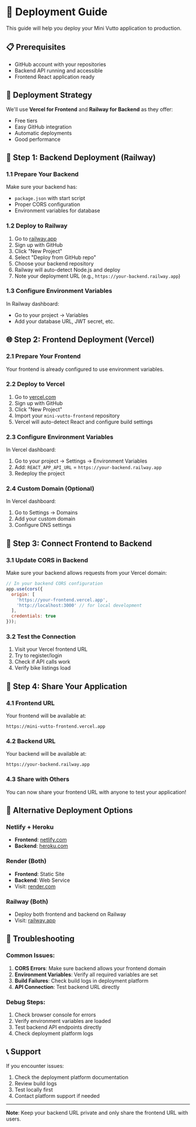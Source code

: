 # 🚀 Deployment Guide

This guide will help you deploy your Mini Vutto application to production.

## 📋 Prerequisites

- GitHub account with your repositories
- Backend API running and accessible
- Frontend React application ready

## 🎯 Deployment Strategy

We'll use **Vercel for Frontend** and **Railway for Backend** as they offer:
- Free tiers
- Easy GitHub integration
- Automatic deployments
- Good performance

## 🔧 Step 1: Backend Deployment (Railway)

### 1.1 Prepare Your Backend
Make sure your backend has:
- `package.json` with start script
- Proper CORS configuration
- Environment variables for database

### 1.2 Deploy to Railway
1. Go to [railway.app](https://railway.app)
2. Sign up with GitHub
3. Click "New Project"
4. Select "Deploy from GitHub repo"
5. Choose your backend repository
6. Railway will auto-detect Node.js and deploy
7. Note your deployment URL (e.g., `https://your-backend.railway.app`)

### 1.3 Configure Environment Variables
In Railway dashboard:
- Go to your project → Variables
- Add your database URL, JWT secret, etc.

## 🌐 Step 2: Frontend Deployment (Vercel)

### 2.1 Prepare Your Frontend
Your frontend is already configured to use environment variables.

### 2.2 Deploy to Vercel
1. Go to [vercel.com](https://vercel.com)
2. Sign up with GitHub
3. Click "New Project"
4. Import your `mini-vutto-frontend` repository
5. Vercel will auto-detect React and configure build settings

### 2.3 Configure Environment Variables
In Vercel dashboard:
1. Go to your project → Settings → Environment Variables
2. Add: `REACT_APP_API_URL` = `https://your-backend.railway.app`
3. Redeploy the project

### 2.4 Custom Domain (Optional)
In Vercel dashboard:
1. Go to Settings → Domains
2. Add your custom domain
3. Configure DNS settings

## 🔗 Step 3: Connect Frontend to Backend

### 3.1 Update CORS in Backend
Make sure your backend allows requests from your Vercel domain:

```javascript
// In your backend CORS configuration
app.use(cors({
  origin: [
    'https://your-frontend.vercel.app',
    'http://localhost:3000' // for local development
  ],
  credentials: true
}));
```

### 3.2 Test the Connection
1. Visit your Vercel frontend URL
2. Try to register/login
3. Check if API calls work
4. Verify bike listings load

## 📱 Step 4: Share Your Application

### 4.1 Frontend URL
Your frontend will be available at:
```
https://mini-vutto-frontend.vercel.app
```

### 4.2 Backend URL
Your backend will be available at:
```
https://your-backend.railway.app
```

### 4.3 Share with Others
You can now share your frontend URL with anyone to test your application!

## 🔧 Alternative Deployment Options

### Netlify + Heroku
- **Frontend**: [netlify.com](https://netlify.com)
- **Backend**: [heroku.com](https://heroku.com)

### Render (Both)
- **Frontend**: Static Site
- **Backend**: Web Service
- Visit: [render.com](https://render.com)

### Railway (Both)
- Deploy both frontend and backend on Railway
- Visit: [railway.app](https://railway.app)

## 🚨 Troubleshooting

### Common Issues:
1. **CORS Errors**: Make sure backend allows your frontend domain
2. **Environment Variables**: Verify all required variables are set
3. **Build Failures**: Check build logs in deployment platform
4. **API Connection**: Test backend URL directly

### Debug Steps:
1. Check browser console for errors
2. Verify environment variables are loaded
3. Test backend API endpoints directly
4. Check deployment platform logs

## 📞 Support

If you encounter issues:
1. Check the deployment platform documentation
2. Review build logs
3. Test locally first
4. Contact platform support if needed

---

**Note**: Keep your backend URL private and only share the frontend URL with users.
